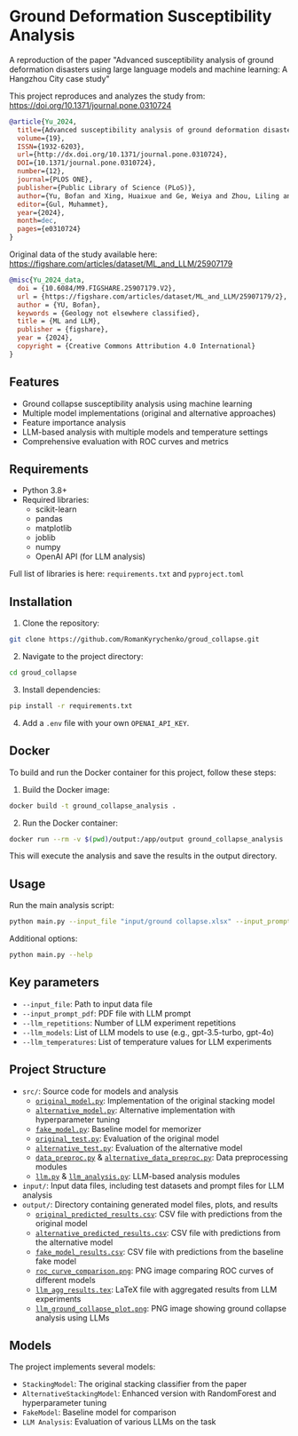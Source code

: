 # Ground Deformation Susceptibility Analysis

A reproduction of the paper "Advanced susceptibility analysis of ground deformation disasters using large language models and machine learning: A Hangzhou City case study"

This project reproduces and analyzes the study from: https://doi.org/10.1371/journal.pone.0310724

```bibtex
@article{Yu_2024, 
  title={Advanced susceptibility analysis of ground deformation disasters using large language models and machine learning: A Hangzhou City case study}, 
  volume={19}, 
  ISSN={1932-6203}, 
  url={http://dx.doi.org/10.1371/journal.pone.0310724}, 
  DOI={10.1371/journal.pone.0310724}, 
  number={12}, 
  journal={PLOS ONE}, 
  publisher={Public Library of Science (PLoS)}, 
  author={Yu, Bofan and Xing, Huaixue and Ge, Weiya and Zhou, Liling and Yan, Jiaxing and Li, Yun-an}, 
  editor={Gul, Muhammet}, 
  year={2024}, 
  month=dec, 
  pages={e0310724} 
}
```

Original data of the study available here: https://figshare.com/articles/dataset/ML_and_LLM/25907179

```bibtex
@misc{Yu_2024_data,
  doi = {10.6084/M9.FIGSHARE.25907179.V2},
  url = {https://figshare.com/articles/dataset/ML_and_LLM/25907179/2},
  author = {YU, Bofan},
  keywords = {Geology not elsewhere classified},
  title = {ML and LLM},
  publisher = {figshare},
  year = {2024},
  copyright = {Creative Commons Attribution 4.0 International}
}
```

## Features

- Ground collapse susceptibility analysis using machine learning
- Multiple model implementations (original and alternative approaches)
- Feature importance analysis
- LLM-based analysis with multiple models and temperature settings
- Comprehensive evaluation with ROC curves and metrics

## Requirements

- Python 3.8+
- Required libraries:
  - scikit-learn
  - pandas
  - matplotlib
  - joblib
  - numpy
  - OpenAI API (for LLM analysis)

Full list of libraries is here: `requirements.txt` and `pyproject.toml`

## Installation

1. Clone the repository:
```bash
git clone https://github.com/RomanKyrychenko/groud_collapse.git
```
2. Navigate to the project directory:
```bash
cd groud_collapse
```
3. Install dependencies:
```bash
pip install -r requirements.txt
```
4. Add a `.env` file with your own `OPENAI_API_KEY`.

## Docker

To build and run the Docker container for this project, follow these steps:

1. Build the Docker image:
```bash
docker build -t ground_collapse_analysis .
```

2. Run the Docker container:

```bash
docker run --rm -v $(pwd)/output:/app/output ground_collapse_analysis
```

This will execute the analysis and save the results in the output directory.


## Usage

Run the main analysis script:
```bash
python main.py --input_file "input/ground collapse.xlsx" --input_prompt_pdf "input/prompt.pdf"
```

Additional options:

```bash
python main.py --help
```

## Key parameters

- `--input_file`: Path to input data file
- `--input_prompt_pdf`: PDF file with LLM prompt
- `--llm_repetitions`: Number of LLM experiment repetitions
- `--llm_models`: List of LLM models to use (e.g., gpt-3.5-turbo, gpt-4o)
- `--llm_temperatures`: List of temperature values for LLM experiments

## Project Structure

- `src/`: Source code for models and analysis
  - [`original_model.py`](src/original_model.py): Implementation of the original stacking model
  - [`alternative_model.py`](src/alternative_model.py): Alternative implementation with hyperparameter tuning
  - [`fake_model.py`](src/fake_model.py): Baseline model for memorizer
  - [`original_test.py`](src/original_test.py): Evaluation of the original model
  - [`alternative_test.py`](src/alternative_test.py): Evaluation of the alternative model
  - [`data_preproc.py`](src/data_preproc.py) & [`alternative_data_preproc.py`](src/alternative_data_preproc.py): Data preprocessing modules
  - [`llm.py`](src/llm.py) & [`llm_analysis.py`](src/llm_analysis.py): LLM-based analysis modules
- `input/`: Input data files, including test datasets and prompt files for LLM analysis
- `output/`: Directory containing generated model files, plots, and results
  - [`original_predicted_results.csv`](output/original_predicted_results.csv): CSV file with predictions from the original model
  - [`alternative_predicted_results.csv`](output/alternative_predicted_results.csv): CSV file with predictions from the alternative model
  - [`fake_model_results.csv`](output/fake_model_results.csv): CSV file with predictions from the baseline fake model
  - [`roc_curve_comparison.png`](output/roc_curve_comparison.png): PNG image comparing ROC curves of different models
  - [`llm_agg_results.tex`](output/llm_agg_results.tex): LaTeX file with aggregated results from LLM experiments
  - [`llm_ground_collapse_plot.png`](output/llm_ground_collapse_plot.png): PNG image showing ground collapse analysis using LLMs

## Models

The project implements several models:

- `StackingModel`: The original stacking classifier from the paper
- `AlternativeStackingModel`: Enhanced version with RandomForest and hyperparameter tuning
- `FakeModel`: Baseline model for comparison
- `LLM Analysis`: Evaluation of various LLMs on the task
